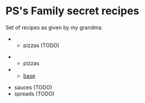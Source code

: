 # PS's Family secret recipes

Set of recipes as given by my grandma.

- * pizzas (TODO)
+ * pizzas
+   - [base](./pizzas/base.md)
* sauces (TODO)
* spreads (TODO)
